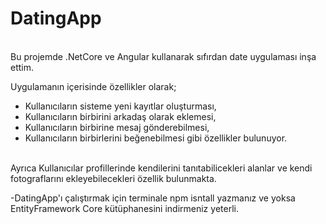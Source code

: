# DatingApp
<br>
Bu projemde .NetCore ve Angular kullanarak sıfırdan date uygulaması inşa ettim.


Uygulamanın içerisinde özellikler olarak;

- Kullanıcıların sisteme yeni kayıtlar oluşturması,
- Kullanıcıların birbirini arkadaş olarak eklemesi,
- Kullanıcıların birbirine mesaj gönderebilmesi,
- Kullanıcıların birbirlerini beğenebilmesi gibi özellikler bulunuyor.

<br>
Ayrıca Kullanıcılar profillerinde kendilerini tanıtabilicekleri alanlar ve kendi fotograflarını ekleyebilecekleri özellik bulunmakta.

<br>

-DatingApp'ı çalıştırmak için terminale npm isntall yazmanız ve yoksa EntityFramework Core kütüphanesini indirmeniz yeterli.



